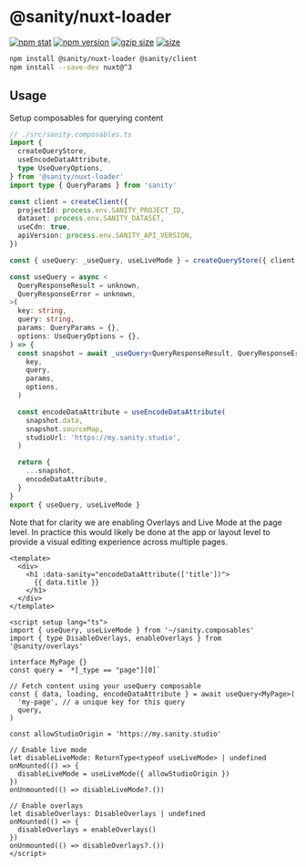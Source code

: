 # @sanity/nuxt-loader

[![npm stat](https://img.shields.io/npm/dm/@sanity/nuxt-loader.svg?style=flat-square)](https://npm-stat.com/charts.html?package=@sanity/nuxt-loader)
[![npm version](https://img.shields.io/npm/v/@sanity/nuxt-loader.svg?style=flat-square)](https://www.npmjs.com/package/@sanity/nuxt-loader)
[![gzip size][gzip-badge]][bundlephobia]
[![size][size-badge]][bundlephobia]

```sh
npm install @sanity/nuxt-loader @sanity/client
npm install --save-dev nuxt@^3
```

## Usage

Setup composables for querying content

```ts
// ./src/sanity.composables.ts
import {
  createQueryStore,
  useEncodeDataAttribute,
  type UseQueryOptions,
} from '@sanity/nuxt-loader'
import type { QueryParams } from 'sanity'

const client = createClient({
  projectId: process.env.SANITY_PROJECT_ID,
  dataset: process.env.SANITY_DATASET,
  useCdn: true,
  apiVersion: process.env.SANITY_API_VERSION,
})

const { useQuery: _useQuery, useLiveMode } = createQueryStore({ client })

const useQuery = async <
  QueryResponseResult = unknown,
  QueryResponseError = unknown,
>(
  key: string,
  query: string,
  params: QueryParams = {},
  options: UseQueryOptions = {},
) => {
  const snapshot = await _useQuery<QueryResponseResult, QueryResponseError>(
    key,
    query,
    params,
    options,
  )

  const encodeDataAttribute = useEncodeDataAttribute(
    snapshot.data,
    snapshot.sourceMap,
    studioUrl: 'https://my.sanity.studio',
  )

  return {
    ...snapshot,
    encodeDataAttribute,
  }
}
export { useQuery, useLiveMode }
```

Note that for clarity we are enabling Overlays and Live Mode at the page level. In practice this would likely be done at the app or layout level to provide a visual editing experience across multiple pages.

```vue
<template>
  <div>
    <h1 :data-sanity="encodeDataAttribute(['title'])">
      {{ data.title }}
    </h1>
  </div>
</template>

<script setup lang="ts">
import { useQuery, useLiveMode } from '~/sanity.composables'
import { type DisableOverlays, enableOverlays } from '@sanity/overlays'

interface MyPage {}
const query = `*[_type == "page"][0]`

// Fetch content using your useQuery composable
const { data, loading, encodeDataAttribute } = await useQuery<MyPage>(
  'my-page', // a unique key for this query
  query,
)

const allowStudioOrigin = 'https://my.sanity.studio'

// Enable live mode
let disableLiveMode: ReturnType<typeof useLiveMode> | undefined
onMounted(() => {
  disableLiveMode = useLiveMode({ allowStudioOrigin })
})
onUnmounted(() => disableLiveMode?.())

// Enable overlays
let disableOverlays: DisableOverlays | undefined
onMounted(() => {
  disableOverlays = enableOverlays()
})
onUnmounted(() => disableOverlays?.())
</script>
```

[gzip-badge]: https://img.shields.io/bundlephobia/minzip/@sanity/nuxt-loader?label=gzip%20size&style=flat-square
[size-badge]: https://img.shields.io/bundlephobia/min/@sanity/nuxt-loader?label=size&style=flat-square
[bundlephobia]: https://bundlephobia.com/package/@sanity/nuxt-loader
